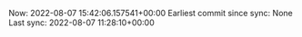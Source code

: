 Now: 2022-08-07 15:42:06.157541+00:00 Earliest commit since sync: None Last sync: 2022-08-07 11:28:10+00:00
